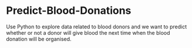 # Predict-Blood-Donations
Use Python to explore data related to blood donors and we want to predict whether or not a donor will give blood the next time when the blood donation will be organised.
